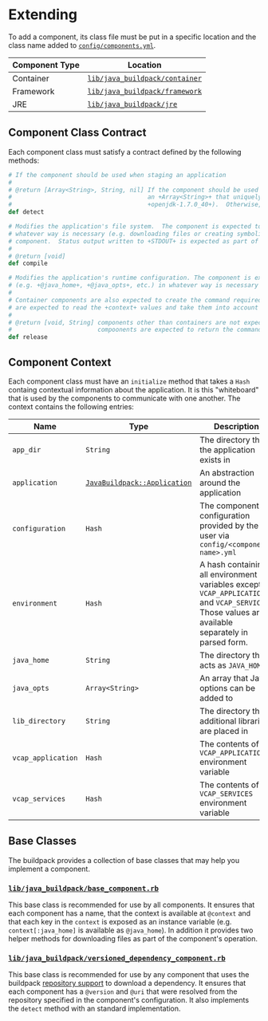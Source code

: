 # Extending
To add a component, its class file must be put in a specific location and the class name added to [`config/components.yml`][].

| Component Type | Location
| -------------- | --------
| Container | [`lib/java_buildpack/container`][]
| Framework | [`lib/java_buildpack/framework`][]
| JRE | [`lib/java_buildpack/jre`][]


## Component Class Contract
Each component class must satisfy a contract defined by the following methods:

```ruby
# If the component should be used when staging an application
#
# @return [Array<String>, String, nil] If the component should be used when staging the application, a +String+ or
#                                      an +Array<String>+ that uniquely identifies the component (e.g.
#                                      +openjdk-1.7.0_40+).  Otherwise, +nil+.
def detect

# Modifies the application's file system.  The component is expected to transform the application's file system in
# whatever way is necessary (e.g. downloading files or creating symbolic links) to support the function of the
# component.  Status output written to +STDOUT+ is expected as part of this invocation.
#
# @return [void]
def compile

# Modifies the application's runtime configuration. The component is expected to transform members of the +context+
# (e.g. +@java_home+, +@java_opts+, etc.) in whatever way is necessary to support the function of the component.
#
# Container components are also expected to create the command required to run the application.  These components
# are expected to read the +context+ values and take them into account when creating the command.
#
# @return [void, String] components other than containers are not expected to return any value.  Container
#                        compoonents are expected to return the command required to run the application.
def release
```


## Component Context
Each component class must have an `initialize` method that takes a `Hash` containg contextual information about the application.  It is this "whiteboard" that is used by the components to communicate with one another.  The context contains the following entries:

| Name | Type | Description
| ---- | ---- | -----------
| `app_dir` | `String` | The directory that the application exists in
| `application` | [`JavaBuildpack::Application`][] | An abstraction around the application
| `configuration` | `Hash` | The component configuration provided by the user via `config/<component-name>.yml`
| `environment` | `Hash` | A hash containing all environment variables except `VCAP_APPLICATION` and `VCAP_SERVICES`.  Those values are available separately in parsed form.
| `java_home` | `String` | The directory that acts as `JAVA_HOME`
| `java_opts` | `Array<String>` | An array that Java options can be added to
| `lib_directory` | `String` | The directory that additional libraries are placed in
| `vcap_application` | `Hash` | The contents of the `VCAP_APPLICATION` environment variable
| `vcap_services` | `Hash` | The contents of the `VCAP_SERVICES` environment variable


## Base Classes
The buildpack provides a collection of base classes that may help you implement a component.

### [`lib/java_buildpack/base_component.rb`][]
This base class is recommended for use by all components.  It ensures that each component has a name, that the context is available at `@context` and that each key in the `context` is exposed as an instance variable (e.g. `context[:java_home]` is available as `@java_home`).  In addition it provides two helper methods for downloading files as part of the component's operation.

### [`lib/java_buildpack/versioned_dependency_component.rb`][]
This base class is recommended for use by any component that uses the buildpack [repository support][] to download a dependency.  It ensures that each component has a `@version` and `@uri` that were resolved from the repository specified in the component's configuration.  It also implements the `detect` method with an standard implementation.

[`config/components.yml`]: ../config/components.yml
[`JavaBuildpack::Application`]: ../lib/java_buildpack/application.rb
[`lib/java_buildpack/base_component.rb`]: ../lib/java_buildpack/base_component.rb
[`lib/java_buildpack/container`]: ../lib/java_buildpack/container
[`lib/java_buildpack/framework`]: ../lib/java_buildpack/framework
[`lib/java_buildpack/jre`]: ../lib/java_buildpack/jre
[`lib/java_buildpack/versioned_dependency_component.rb`]: ../lib/java_buildpack/versioned_dependency_component.rb
[repository support]: util-repositories.md
